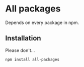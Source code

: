 # All packages

Depends on every package in npm.

## Installation
Please don't...

`npm install all-packages`
